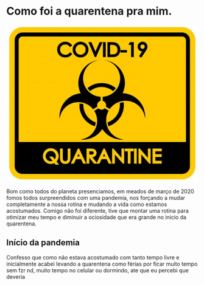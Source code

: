 # Como foi a quarentena pra mim.
![imagem toxica](https://github.com/Daviwallace10/O-site/blob/master/design-de-cartaz-para-tema-de-coronavirus-com-sinal-de-risco-biologico_1308-42299.jpg)
 
 Bom como todos do planeta presenciamos, em meados de março de 2020 fomos todos surpreendidos com uma pandemia, nos forçando a mudar completamente a nossa rotina e mudando a vida como estamos acostumados. Comigo não foi diferente, tive que montar uma rotina para otimizar meu tempo e diminuir a ociosidade que era grande no inicio da quarentena. 

## Início da pandemia
Confesso que como não estava acostumado com tanto tempo livre e inicialmente acabei levando a quarentena como férias por ficar muito tempo sem fzr nd, muito tempo no celular ou dormindo, ate que eu percebi que deveria  
